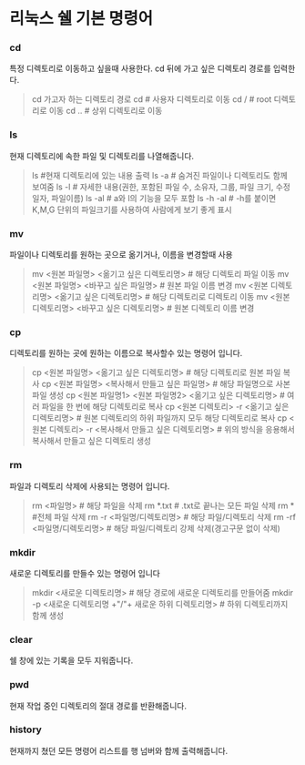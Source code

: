 # 리눅스 쉘 기본 명령어

### cd
특정 디렉토리로 이동하고 싶을때 사용한다.  cd 뒤에 가고 싶은 디렉토리 경로를 입력한다.
>cd 가고자 하는 디렉토리 경로
>cd # 사용자 디렉토리로 이동
>cd / # root 디렉토리로 이동
>cd .. # 상위 디렉토리로 이동

### ls 
현재 디렉토리에 속한 파일 및 디렉토리를 나열해줍니다.
>ls #현재 디렉토리에 있는 내용 출력 
>ls -a # 숨겨진 파일이나 디렉토리도 함께 보여줌
>ls -l # 자세한 내용(권한, 포함된 파일 수, 소유자, 그룹, 파일 크기, 수정일자, 파일이름)
>ls -al # a와 l의 기능을 모두 포함
>ls -h -al # -h를 붙이면 K,M,G 단위의 파일크기를 사용하여 사람에게 보기 좋게 표시

### mv
파일이나 디렉토리를 원하는 곳으로 옮기거나, 이름을 변경할때 사용
>mv <원본 파일명> <옮기고 싶은 디렉토리명> # 해당 디렉토리 파일 이동
>mv <원본 파일명> <바꾸고 싶은 파일명> # 원본 파일 이름 변경
>mv <원본 디렉토리명> <옮기고 싶은 디렉토리명>  # 해당 디렉토리로 디렉토리 이동
>mv <원본 디렉토리명> <바꾸고 싶은 디렉토리명>  # 원본 디렉토리 이름 변경

### cp
디렉토리를 원하는 곳에 원하는 이름으로 복사할수 있는 명령어 입니다.
>cp <원본 파일명> <옮기고 싶은 디렉토리명>               # 해당 디렉토리로 원본 파일 복사 
>cp <원본 파일명> <복사해서 만들고 싶은 파일명>           # 해당 파일명으로 사본 파일 생성
>cp <원본 파일명1> <원본 파일명2> <옮기고 싶은 디렉토리명> # 여러 파일을 한 번에 해당 디렉토리로 복사
>cp <원본 디렉토리> -r <옮기고 싶은 디렉토리명>           # 원본 디렉토리의 하위 파일까지 모두 해당 디렉토리로 복사
>cp <원본 디렉토리> -r <복사해서 만들고 싶은 디렉토리명>   # 위의 방식을 응용해서 복사해서 만들고 싶은 디렉토리 생성

### rm
파일과 디렉토리 삭제에 사용되는 명령어 입니다.
>rm <파일명> # 해당 파일을 삭제
>rm *.txt # .txt로 끝나는 모든 파일 삭제
>rm * #전체 파일 삭제
>rm -r <파일명/디렉토리명> # 해당 파일/디렉토리 삭제
>rm -rf <파일명/디렉토리명> # 해당 파일/디렉토리 강제 삭제(경고구문 없이 삭제)

### mkdir
새로운 디렉토리를 만들수 있는 명령어 입니다
>mkdir <새로운 디렉토리명> # 해당 경로에 새로운 디렉토리를 만들어줌
>mkdir -p <새로운 디렉토리명 +"/"+ 새로운 하위 디렉토리명> # 하위 디렉토리까지 함께 생성

### clear
쉘 창에 있는 기록을 모두 지워줍니다.

### pwd
현재 작업 중인 디렉토리의 절대 경로를 반환해줍니다.

### history
현재까지 쳤던 모든 명령어 리스트를 행 넘버와 함께 출력해줍니다.

